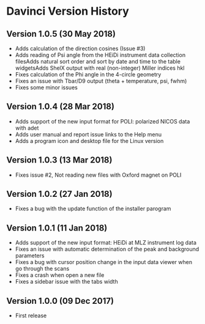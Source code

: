 # Davinci Version History

## Version 1.0.5 (30 May 2018)
* Adds calculation of the direction cosines (Issue #3)
* Adds reading of Psi angle from the HEiDi instrument data collection filesAdds natural sort order and sort by date and time to the table widgetsAdds ShelX output with real (non-integer) Miller indices hkl
* Fixes calculation of the Phi angle in the 4-circle geometry
* Fixes an issue with Tbar/D9 output (theta + temperature, psi, fwhm)
* Fixes some minor issues

## Version 1.0.4 (28 Mar 2018)
* Adds support of the new input format for POLI: polarized NICOS data with adet
* Adds user manual and report issue links to the Help menu
* Adds a program icon and desktop file for the Linux version

## Version 1.0.3 (13 Mar 2018)
* Fixes issue #2, Not reading new files with Oxford magnet on POLI

## Version 1.0.2 (27 Jan 2018)
* Fixes a bug with the update function of the installer parogram

## Version 1.0.1 (11 Jan 2018)
* Adds support of the new input format: HEiDi at MLZ instrument log data
* Fixes an issue with automatic determination of the peak and background parameters
* Fixes a bug with cursor position change in the input data viewer when go through the scans
* Fixes a crash when open a new file
* Fixes a sidebar issue with the tabs width

## Version 1.0.0 (09 Dec 2017)
* First release

